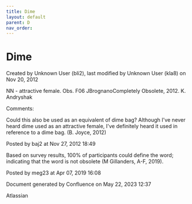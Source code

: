 ```yaml
---
title: Dime
layout: default
parent: D
nav_order:
---
```


# Dime

Created by  Unknown User (bli2), last modified by  Unknown User (kla8) on Nov 20, 2012

NN - attractive female. Obs. F06 JBrognanoCompletely Obsolete, 2012. K. Andryshak

Comments:

Could this also be used as an equivalent of dime bag? Although I've never heard dime used as an attractive female, I've definitely heard it used in reference to a dime bag. (B. Joyce, 2012)

Posted by baj2 at Nov 27, 2012 18:49

Based on survey results, 100% of participants could define the word; indicating that the word is not obsolete (M Gillanders, A-F, 2019).

Posted by meg23 at Apr 07, 2019 16:08

Document generated by Confluence on May 22, 2023 12:37

Atlassian
